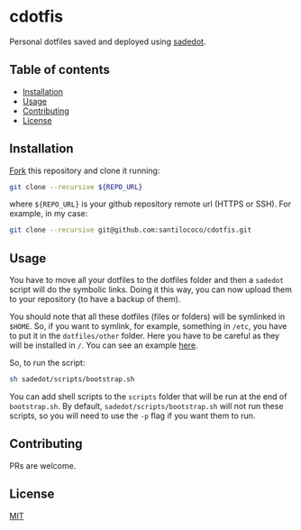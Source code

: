 # cdotfis

Personal dotfiles saved and deployed using [sadedot][1].

## Table of contents
  - [Installation <a name="installation"></a>](#installation-)
  - [Usage <a name="usage"></a>](#usage-)
  - [Contributing <a name="contributing"></a>](#contributing-)
  - [License <a name="license"></a>](#license-)

## Installation <a name="installation"></a>

[Fork][2] this repository and clone it running:

```bash
git clone --recursive ${REPO_URL}
```

where `${REPO_URL}` is your github repository remote url (HTTPS or SSH). For example, in my case:

```bash
git clone --recursive git@github.com:santilococo/cdotfis.git
```

## Usage <a name="usage"></a>

You have to move all your dotfiles to the dotfiles folder and then a `sadedot` script will do the symbolic links. Doing it this way, you can now upload them to your repository (to have a backup of them).

You should note that all these dotfiles (files or folders) will be symlinked in `$HOME`. So, if you want to symlink, for example, something in `/etc`, you have to put it in the `dotfiles/other` folder. Here you have to be careful as they will be installed in `/`. You can see an example [here][3].

So, to run the script:

```bash
sh sadedot/scripts/bootstrap.sh
```

You can add shell scripts to the `scripts` folder that will be run at the end of `bootstrap.sh`. By default, `sadedot/scripts/bootstrap.sh` will not run these scripts, so you will need to use the `-p` flag if you want them to run.

## Contributing <a name="contributing"></a>
PRs are welcome.

## License <a name="license"></a>
[MIT](https://raw.githubusercontent.com/santilococo/cdotfis/master/LICENSE.md)

[1]: https://github.com/santilococo/sadedot
[2]: https://github.com/santilococo/cdotfis/fork
[3]: https://github.com/santilococo/cdotfis/tree/master/dotfiles/other

